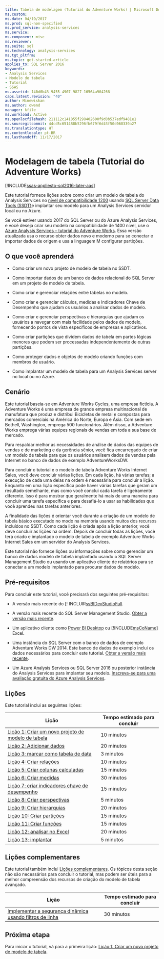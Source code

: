 ```yaml
---
title: Tabela de modelagem (Tutorial do Adventure Works) | Microsoft Docs
ms.custom: 
ms.date: 04/19/2017
ms.prod: sql-non-specified
ms.prod_service: analysis-services
ms.service: 
ms.component: misc
ms.reviewer: 
ms.suite: sql
ms.technology: analysis-services
ms.tgt_pltfrm: 
ms.topic: get-started-article
applies_to: SQL Server 2016
keywords:
- Analysis Services
- Modelo de tabela
- Tutorial
- SSAS
ms.assetid: 140d0b43-9455-4907-9827-16564a904268
caps.latest.revision: "40"
author: Minewiskan
ms.author: owend
manager: kfile
ms.workload: Active
ms.openlocfilehash: 211112c141855f298402600f9d0b537edf9481e1
ms.sourcegitcommit: 44cd5c651488b5296fb679f6d43f50d068339a27
ms.translationtype: HT
ms.contentlocale: pt-BR
ms.lasthandoff: 11/17/2017
---
```

# <a name="tabular-modeling-adventure-works-tutorial"></a>Modelagem de tabela (Tutorial do Adventure Works)
[!INCLUDE[ssas-appliesto-sql2016-later-aas](../includes/ssas-appliesto-sql2016-later-aas.md)]

Este tutorial fornece lições sobre como criar um modelo de tabela do Analysis Services no [nível de compatibilidade 1200](../analysis-services/tabular-models/compatibility-level-for-tabular-models-in-analysis-services.md) usando [SQL Server Data Tools (SSDT)](https://docs.microsoft.com/sql/ssdt/download-sql-server-data-tools-ssdt)e implantar seu modelo para um Analysis Services servidor local ou no Azure.  
 
Se você estiver usando 2017 do SQL Server ou do Azure Analysis Services, e você deseja criar seu modelo na compatibilidade de 1400 nível, use o [Azure Analysis Services – tutorial do Adventure Works](https://review.docs.microsoft.com/azure/analysis-services/tutorials/aas-adventure-works-tutorial?branch=master). Essa versão atualizada usa o recurso obter dados novo e moderno para se conectar e importar dados de origem e usa a linguagem M configurar partições.
 
  
## <a name="what-youll-learn"></a>O que você aprenderá   
  
-   Como criar um novo projeto de modelo de tabela no SSDT.
  
-   Como importar dados de um banco de dados relacional do SQL Server em um projeto de modelo de tabela.  
  
-   Como criar e gerenciar relações entre tabelas no modelo.  
  
-   Como criar e gerenciar cálculos, medidas e Indicadores Chave de Desempenho que ajudam os usuários a analisar dados de modelo.  
  
-   Como criar e gerenciar perspectivas e hierarquias que ajudam os usuários a navegar com mais facilidade pelos dados de modelo, fornecendo pontos de vista específicos de empresas e aplicativos.  
  
-   Como criar partições que dividem dados de tabela em partes lógicas menores que podem ser processadas independentemente de outras partições.  
  
-   Como proteger dados e objetos de modelo criando funções com membros de usuário.  
  
-   Como implantar um modelo de tabela para um Analysis Services server no local ou no Azure.  
  
## <a name="scenario"></a>Cenário  
Este tutorial baseia-se em Adventure Works Cycles, uma empresa fictícia. A Adventure Works é uma empresa de grande empresa multinacional de manufatura que produz e distribui Bicicletas de metal e compostas para mercados comerciais na América do Norte, Europa e Ásia. Com sede em Bothell, Washington, emprega 500 funcionários. Além disso, a Adventure Works emprega várias equipes regionais de vendas em toda a sua base de mercado.  
  
Para respaldar melhor as necessidades de análise de dados das equipes de vendas e de marketing e da gerência sênior, você fica encarregado de criar um modelo de tabela para que os usuários analisem dados de vendas pela Internet no banco de dados de exemplo AdventureWorksDW.  
  
Para concluir o tutorial e o modelo de tabela Adventure Works Internet Sales, você deve concluir várias lições. Em cada lição, há várias tarefas; a execução de cada uma delas na ordem é necessária para concluir a lição. Enquanto em uma lição específica pode haver várias tarefas que geram um resultado semelhante, mas como você conclui cada tarefa é ligeiramente diferente. Isso é para mostrar que geralmente há mais de uma maneira para concluir uma tarefa específica e para desafiá-lo a usar as habilidades que você aprendeu nas tarefas anteriores.  
  
A finalidade das lições é orientar você durante a criação de um modelo de tabela básico executado no modo na memória usando muitos dos recursos incluídos no SSDT. Como cada lição é criada após a lição anterior, você deve concluir as lições na ordem. Depois de concluir todas as lições, você terá criado e implantado o modelo de tabela de exemplo Adventure Works Internet Sales em um servidor do Analysis Services.  
  
Este tutorial não fornece lições ou informações sobre como gerenciar um banco de dados modelo de tabela implantado usando o SQL Server Management Studio ou usando um aplicativo cliente de relatórios para se conectar a um modelo implantado para procurar dados de modelo.  
  
## <a name="prerequisites"></a>Pré-requisitos  
Para concluir este tutorial, você precisará dos seguintes pré-requisitos:  
  
-   A versão mais recente do [! INCLUIR[ssBIDevStudioFull](../ssdt/download-sql-server-data-tools-ssdt.md).

-   A versão mais recente do SQL Server Management Studio. [Obter a versão mais recente](https://docs.microsoft.com/sql/ssms/download-sql-server-management-studio-ssms). 
  
-   Um aplicativo cliente como [Power BI Desktop](https://powerbi.microsoft.com/desktop/) ou [!INCLUDE[msCoName](../includes/msconame-md.md)] Excel.    
  
-   Uma instância do SQL Server com o banco de dados de exemplo Adventure Works DW 2014. Este banco de dados de exemplo inclui os dados necessários para concluir este tutorial. [Obter a versão mais recente](http://go.microsoft.com/fwlink/?LinkID=335807).  
  

-   Um Azure Analysis Services ou SQL Server 2016 ou posterior instância do Analysis Services para implantar seu modelo. [Inscreva-se para uma avaliação gratuita do Azure Analysis Services](https://azure.microsoft.com/services/analysis-services/).
  
## <a name="lessons"></a>Lições  
Este tutorial inclui as seguintes lições:  
  
|Lição|Tempo estimado para concluir|  
|----------|------------------------------|  
|[Lição 1: Criar um novo projeto de modelo de tabela](../analysis-services/lesson-1-create-a-new-tabular-model-project.md)|10 minutos|  
|[Lição 2: Adicionar dados](../analysis-services/lesson-2-add-data.md)|20 minutos|  
|[Lição 3: marcar como tabela de data](../analysis-services/lesson-3-mark-as-date-table.md)|3 minutos|  
|[Lição 4: Criar relações](../analysis-services/lesson-4-create-relationships.md)|10 minutos|  
|[Lição 5: Criar colunas calculadas](../analysis-services/lesson-5-create-calculated-columns.md)|15 minutos|
|[Lição 6: Criar medidas](../analysis-services/lesson-6-create-measures.md)|30 minutos|  
|[Lição 7: criar indicadores chave de desempenho](../analysis-services/lesson-7-create-key-performance-indicators.md)|15 minutos|  
|[Lição 8: Criar perspectivas](../analysis-services/lesson-8-create-perspectives.md)|5 minutos|  
|[Lição 9: Criar hierarquias](../analysis-services/lesson-9-create-hierarchies.md)|20 minutos|  
|[Lição 10: Criar partições](../analysis-services/lesson-10-create-partitions.md)|15 minutos|  
|[Lição 11: Criar funções](../analysis-services/lesson-11-create-roles.md)|15 minutos|  
|[Lição 12: analisar no Excel](../analysis-services/lesson-12-analyze-in-excel.md)|20 minutos| 
|[Lição 13: implantar](../analysis-services/lesson-13-deploy.md)|5 minutos|  
  
## <a name="supplemental-lessons"></a>Lições complementares  
Este tutorial também inclui [Lições complementares](http://msdn.microsoft.com/library/2018456f-b4a6-496c-89fb-043c62d8b82e). Os tópicos desta seção não são necessários para concluir o tutorial, mas podem ser úteis para a melhor compreensão dos recursos de criação do modelo de tabela avançado.  
  
|Lição|Tempo estimado para concluir|  
|----------|------------------------------|  
|[Implementar a segurança dinâmica usando filtros de linha](../analysis-services/supplemental-lesson-implement-dynamic-security-by-using-row-filters.md)|30 minutos|  

  
## <a name="next-step"></a>Próxima etapa  
Para iniciar o tutorial, vá para a primeira lição: [Lição 1: Criar um novo projeto de modelo de tabela](../analysis-services/lesson-1-create-a-new-tabular-model-project.md).  
  
  
  

